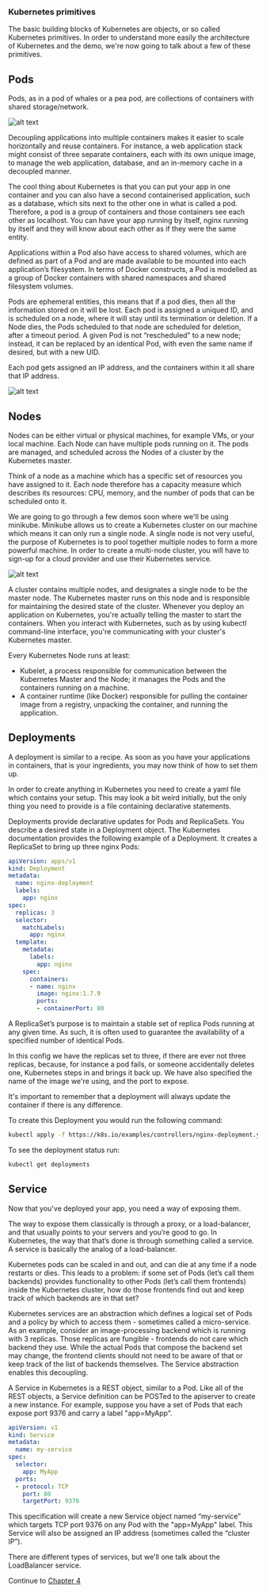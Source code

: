 
### Kubernetes primitives

The basic building blocks of Kubernetes are objects, or so called Kubernetes primitives. In order to understand
more easily the architecture of Kubernetes and the demo, we're now going to talk about a few of these primitives.

## Pods

Pods, as in a pod of whales or a pea pod, are collections of containers with shared storage/network.

![alt text](pods.png)

Decoupling applications into multiple containers makes it easier to scale horizontally and reuse containers. For instance,
a web application stack might consist of three separate containers, each with its own unique image, to manage the web application,
database, and an in-memory cache in a decoupled manner.

The cool thing about Kubernetes is that you can put your app in one container and you can also have a second containerised application,
such as a database, which sits next to the other one in what is called a pod. Therefore, a pod is a group of containers and 
those containers see each other as localhost. You can have your app running by itself, nginx running by itself and they
will know about each other as if they were the same entity.

Applications within a Pod also have access to shared volumes, which are defined as part of a Pod and are made available to be mounted into each application’s filesystem.
In terms of Docker constructs, a Pod is modelled as a group of Docker containers with shared namespaces and shared filesystem volumes.

Pods are ephemeral entities, this means that if a pod dies, then all the information stored on it will be lost.
Each pod is assigned a uniqued ID, and is scheduled on a node, where it will stay until its termination or deletion. 
If a Node dies, the Pods scheduled to that node are scheduled for deletion, after a timeout period. A given Pod is not
“rescheduled” to a new node; instead, it can be replaced by an identical Pod,  with even the same name if desired, but with a new UID.

Each pod gets assigned an IP address, and the containers within it all share that IP address.

![alt text](pods_overview.png)

## Nodes

Nodes can be either virtual or physical machines, for example VMs, or your local machine. Each Node can have multiple
pods running on it. The pods are managed, and scheduled across the Nodes of a cluster by the Kubernetes master. 

Think of a node as a machine which has a specific set of resources you have assigned to it. Each node therefore has a capacity
measure which describes its resources: CPU, memory, and the number of pods that can be scheduled onto it.

We are going to go through a few demos soon where we'll be using minikube. Minikube allows us to create a Kubernetes
cluster on our machine which means it can only run a single node. A single node is not very useful, the purpose of
Kubernetes is to pool together multiple nodes to form a more powerful machine. In order to create a multi-node cluster, you will have
to sign-up for a cloud provider and use their Kubernetes service.

![alt text](nodes_overview.png)

A cluster contains multiple nodes, and designates a single node to be the master node. The Kubernetes master runs on this
node and is responsible for maintaining the desired state of the cluster. Whenever you deploy an application on Kubernetes,
you're actually telling the master to start the containers. When you interact with Kubernetes, such as by using kubectl
command-line interface, you're communicating with your cluster's Kubernetes master.

Every Kubernetes Node runs at least:
- Kubelet, a process responsible for communication between the Kubernetes Master and the Node; it manages the Pods and
the containers running on a machine.
- A container runtime (like Docker) responsible for pulling the container image from a registry, unpacking the container,
and running the application.

## Deployments

A deployment is similar to a recipe. As soon as you have your applications in containers, that is your ingredients, you
may now think of how to set them up. 

In order to create anything in Kubernetes you need to create a yaml file which contains your setup. This may look a bit
weird initially, but the only thing you need to provide is a file containing declarative statements.

Deployments provide declarative updates for Pods and ReplicaSets. You describe a desired state in a Deployment object.
The Kubernetes documentation provides the following example of a Deployment. It creates a ReplicaSet to bring up three nginx Pods:

```yaml
apiVersion: apps/v1
kind: Deployment
metadata:
  name: nginx-deployment
  labels:
    app: nginx
spec:
  replicas: 3
  selector:
    matchLabels:
      app: nginx
  template:
    metadata:
      labels:
        app: nginx
    spec:
      containers:
      - name: nginx
        image: nginx:1.7.9
        ports:
        - containerPort: 80
```

A ReplicaSet’s purpose is to maintain a stable set of replica Pods running at any given time. As such, it is often used 
to guarantee the availability of a specified number of identical Pods.

In this config we have the replicas set to three, if there are ever not three replicas, because, for instance a pod fails,
or someone accidentally deletes one, Kubernetes steps in and brings it back up. We have also specified the name of the image
we're using, and the port to expose.

It's important to remember that a deployment will always update the container if there is any difference.

To create this Deployment you would run the following command:

```bash
kubectl apply -f https://k8s.io/examples/controllers/nginx-deployment.yaml
```
To see the deployment status run:
```bash
kubectl get deployments
```

## Service

Now that you've deployed your app, you need a way of exposing them.

The way to expose them classically is through a proxy, or a load-balancer, and that usually points
to your servers and you’re good to go. In Kubernetes, the way that that’s done is through something called a service.
A service is basically the analog of a load-balancer.

Kubernetes pods can be scaled in and out, and can die at any time if a node restarts or dies. This leads to a problem: 
if some set of Pods (let’s call them backends) provides functionality to other Pods (let’s call them frontends) inside 
the Kubernetes cluster, how do those frontends find out and keep track of which backends are in that set?

Kubernetes services are an abstraction which defines a logical set of Pods and a policy by which to access them - 
sometimes called a micro-service. As an example, consider an image-processing backend which is running with 3 replicas. 
Those replicas are fungible - frontends do not care which backend they use. While the actual Pods that compose the backend
set may change, the frontend clients should not need to be aware of that or keep track of the list of backends themselves.
The Service abstraction enables this decoupling.

A Service in Kubernetes is a REST object, similar to a Pod. Like all of the REST objects, a Service definition can be 
POSTed to the apiserver to create a new instance. For example, suppose you have a set of Pods that each expose port 9376 and carry a label "app=MyApp".

```yaml
apiVersion: v1
kind: Service
metadata:
  name: my-service
spec:
  selector:
    app: MyApp
  ports:
  - protocol: TCP
    port: 80
    targetPort: 9376
```

This specification will create a new Service object named “my-service” which targets TCP port 9376 on any Pod with the "app=MyApp" label.
This Service will also be assigned an IP address (sometimes called the “cluster IP”).

There are different types of services, but we'll one talk about the LoadBalancer service.

Continue to [Chapter 4](chapter4.md)
